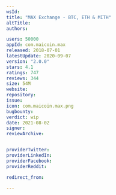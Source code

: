 ```yaml
---
wsId: 
title: "MAX Exchange - BTC, ETH & MITH"
altTitle: 
authors:

users: 50000
appId: com.maicoin.max
released: 2018-07-01
latestUpdate: 2020-09-07
version: "2.0.0"
stars: 4.1
ratings: 747
reviews: 344
size: 54M
website: 
repository: 
issue: 
icon: com.maicoin.max.png
bugbounty: 
verdict: wip
date: 2021-08-02
signer: 
reviewArchive:


providerTwitter: 
providerLinkedIn: 
providerFacebook: 
providerReddit: 

redirect_from:

---
```



